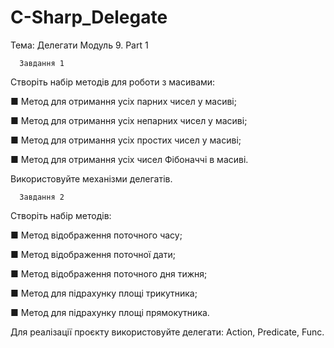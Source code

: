 # C-Sharp_Delegate
Тема: Делегати
Модуль 9. Part 1 

      Завдання 1
Створіть набір методів для роботи з масивами:

■ Метод для отримання усіх парних чисел у масиві;

■ Метод для отримання усіх непарних чисел у масиві;

■ Метод для отримання усіх простих чисел у масиві;

■ Метод для отримання усіх чисел Фібоначчі в масиві.

Використовуйте механізми делегатів.

      Завдання 2
Створіть набір методів:

■ Метод відображення поточного часу;

■ Метод відображення поточної дати;

■ Метод відображення поточного дня тижня;

■ Метод для підрахунку площі трикутника;

■ Метод для підрахунку площі прямокутника.

Для реалізації проєкту використовуйте делегати: Action, Predicate, Func.
